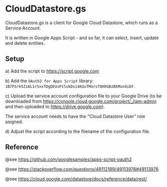 # CloudDatastore.gs
CloudDatastore.gs is a client for Google Cloud Datastore, which runs as a Service Account.

It is written in Google Apps Script - and so far, it can select, insert, update and delete entities.

## Setup

a) Add the script to https://script.google.com

b) Add the `OAuth2 for Apps Script` library: `1B7FSrk5Zi6L1rSxxTDgDEUsPzlukDsi4KGuTMorsTQHhGBzBkMun4iDF`.

c) Upload the service account configuration file to your Google Drive (to be downloaded from https://console.cloud.google.com/project/_/iam-admin and then uploaded to https://drive.google.com).

The service account needs to have the "Cloud Datastore User" role asigned.

d) Adjust the script according to the filename of the configuration file.

## Reference

@see https://github.com/googlesamples/apps-script-oauth2

@see https://stackoverflow.com/questions/49112189/49113976#49113976

@see https://cloud.google.com/datastore/docs/reference/data/rest/
